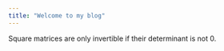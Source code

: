 ```yaml
---
title: "Welcome to my blog"
---
```


Square matrices are only invertible if their determinant is not 0.
